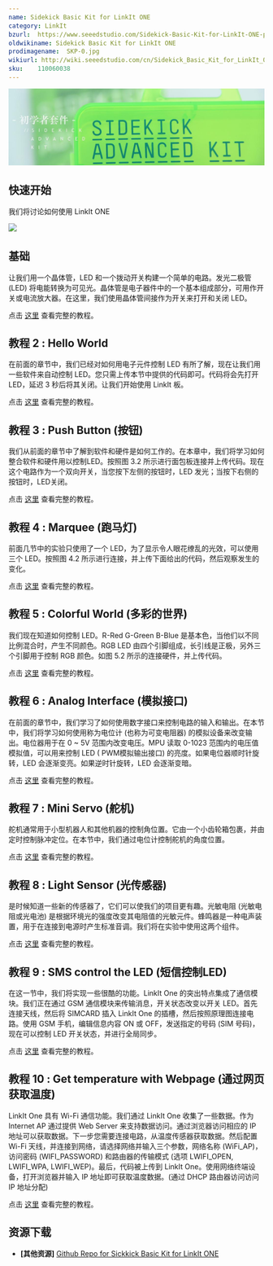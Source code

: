```yaml
---
name: Sidekick Basic Kit for LinkIt ONE
category: LinkIt
bzurl:  https://www.seeedstudio.com/Sidekick-Basic-Kit-for-LinkIt-ONE-p-2027.html
oldwikiname: Sidekick Basic Kit for LinkIt ONE
prodimagename:  SKP-0.jpg
wikiurl: http://wiki.seeedstudio.com/cn/Sidekick_Basic_Kit_for_LinkIt_ONE
sku:    110060038
---
```



![](https://github.com/SeeedDocument/Sidekick_Basic_Kit_for_LinkIt_ONE/raw/master/img/SKP-0.jpg)


##   快速开始

我们将讨论如何使用 LinkIt ONE

[![](https://github.com/SeeedDocument/wiki_chinese/raw/master/docs/images/click_to_buy.PNG)](https://item.taobao.com/item.htm?spm=a230r.1.14.1.64fe3af7JQon8G&id=45457487196&ns=1&abbucket=1#detail)

##   基础

让我们用一个晶体管，LED 和一个拨动开关构建一个简单的电路。发光二极管 (LED) 将电能转换为可见光。晶体管是电子器件中的一个基本组成部分，可用作开关或电流放大器。在这里，我们使用晶体管间接作为开关来打开和关闭 LED。

点击 [这里](http://wiki.seeed.cc/LinkIt_ONE_Tutorial-The_Basics/) 查看完整的教程。

##   教程 2 : Hello World

在前面的章节中，我们已经对如何用电子元件控制 LED 有所了解，现在让我们用一些软件来自动控制 LED。您只需上传本节中提供的代码即可。代码将会先打开 LED，延迟 3 秒后将其关闭。让我们开始使用 LinkIt 板。

点击 [这里](http://wiki.seeed.cc/LinkIt_ONE_Tutorial-Hello_World/) 查看完整的教程。

##   教程 3 : Push Button (按钮)

我们从前面的章节中了解到软件和硬件是如何工作的。在本章中，我们将学习如何整合软件和硬件用以控制LED。按照图 3.2 所示进行面包板连接并上传代码。现在这个电路作为一个双向开关，当您按下左侧的按钮时，LED 发光；当按下右侧的按钮时，LED关闭。

点击 [这里](http://wiki.seeed.cc/LinkIt_ONE_Tutorial-Push_Button/) 查看完整的教程。

##   教程 4 : Marquee (跑马灯)

前面几节中的实验只使用了一个 LED，为了显示令人眼花缭乱的光效，可以使用三个 LED。按照图 4.2 所示进行连接，并上传下面给出的代码，然后观察发生的变化。

点击 [这里](http://wiki.seeed.cc/LinkIt_ONE_Tutorial-Marquee/) 查看完整的教程。

##   教程 5 : Colorful World (多彩的世界)

我们现在知道如何控制 LED。R-Red G-Green B-Blue 是基本色，当他们以不同比例混合时，产生不同颜色。RGB LED 由四个引脚组成，长引线是正极，另外三个引脚用于控制 RGB 颜色。如图 5.2 所示的连接硬件，并上传代码。

点击 [这里](http://wiki.seeed.cc/LinkIt_ONE_Tutorial-Colorful_World/) 查看完整的教程。

##   教程 6 : Analog Interface (模拟接口)

在前面的章节中，我们学习了如何使用数字接口来控制电路的输入和输出。在本节中，我们将学习如何使用称为电位计 (也称为可变电阻器) 的模拟设备来改变输出。电位器用于在 0 ~ 5V 范围内改变电压。MPU 读取 0-1023 范围内的电压值模拟值，可以用来控制 LED ( PWM模拟输出接口) 的亮度。如果电位器顺时针旋转，LED 会逐渐变亮。如果逆时针旋转，LED 会逐渐变暗。

点击 [这里](http://wiki.seeed.cc/LinkIt_ONE_Tutorial-Analog_Interface/) 查看完整的教程。

##   教程 7 : Mini Servo (舵机)

舵机通常用于小型机器人和其他机器的控制角位置。它由一个小齿轮箱包裹，并由定时控制脉冲定位。在本节中，我们通过电位计控制舵机的角度位置。

点击 [这里](http://wiki.seeed.cc/LinkIt-ONE-Tutorial---Mini-Servo/) 查看完整的教程。

##   教程 8 : Light Sensor (光传感器)

是时候知道一些新的传感器了，它们可以使我们的项目更有趣。光敏电阻 (光敏电阻或光电池) 是根据环境光的强度改变其电阻值的光敏元件。蜂鸣器是一种电声装置，用于在连接到电源时产生标准音调。我们将在实验中使用这两个组件。

点击 [这里](http://wiki.seeed.cc/LinkIt_ONE_Tutorial-Light-Sensor/) 查看完整的教程。

##   教程 9 : SMS control the LED (短信控制LED)

在这一节中，我们将实现一些很酷的功能。LinkIt One 的突出特点集成了通信模块。我们正在通过 GSM 通信模块来传输消息，开关状态改变以开关 LED。首先连接天线，然后将 SIMCARD 插入 LinkIt One 的插槽，然后按照原理图连接电路。使用 GSM 手机，编辑信息内容 ON 或 OFF，发送指定的号码 (SIM 号码)，现在可以控制 LED 开关状态，并进行全局同步。

点击 [这里](http://wiki.seeed.cc/LinkIt_ONE_Tutorial-SMS_control_the_LED/) 查看完整的教程。

##   教程 10 : Get temperature with Webpage (通过网页获取温度)

LinkIt One 具有 Wi-Fi 通信功能。我们通过 LinkIt One 收集了一些数据。作为 Internet AP 通过提供 Web Server 来支持数据访问。通过浏览器访问相应的 IP 地址可以获取数据。下一步您需要连接电路，从温度传感器获取数据。然后配置 Wi-Fi 天线，并连接到网络，请选择网络并输入三个参数，网络名称 (WiFi_AP)，访问密码 (WIFI_PASSWORD) 和路由器的传输模式 (选项 LWIFI_OPEN, LWIFI_WPA, LWIFI_WEP)。最后，代码被上传到 LinkIt One。使用网络终端设备，打开浏览器并输入 IP 地址即可获取温度数据。(通过 DHCP 路由器访问访问 IP 地址分配)

点击 [这里](http://wiki.seeed.cc/LinkIt_ONE_Tutorial-Get_temperature_with_Webpage/) 查看完整的教程。

##   资源下载

*   **[其他资源]** [Github Repo for Sickkick Basic Kit for LinkIt ONE](https://github.com/Seeed-Studio/Sidekick_Basic_Kit_for_LinkIt)
